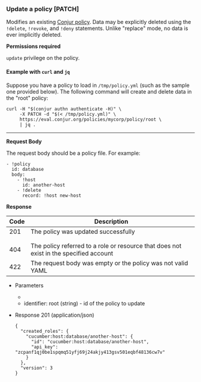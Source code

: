 ### Update a policy [PATCH]

Modifies an existing [Conjur policy](/reference/policy.html).
Data may be explicitly deleted using the `!delete`, `!revoke`, and `!deny` statements. Unlike "replace" mode, no data is ever implicitly deleted.

**Permissions required**

`update` privilege on the policy.

#### Example with `curl` and `jq`

Suppose you have a policy to load in `/tmp/policy.yml` (such as the sample one provided below). The following command will create and delete data in the "root" policy:

```
curl -H "$(conjur authn authenticate -H)" \
     -X PATCH -d "$(< /tmp/policy.yml)" \
     https://eval.conjur.org/policies/mycorp/policy/root \
     | jq .
```

---

**Request Body**

The request body should be a policy file. For example:

```
- !policy
  id: database
  body:
    - !host
      id: another-host
    - !delete
      record: !host new-host
```

**Response**

| Code | Description                                                                            |
|------|----------------------------------------------------------------------------------------|
|  201 | The policy was updated successfully                                                    |
| <!-- include(partials/http_401.md) -->                                                        |
| <!-- include(partials/http_403.md) -->                                                        |
|  404 | The policy referred to a role or resource that does not exist in the specified account |
|  422 | The request body was empty or the policy was not valid YAML                            |

+ Parameters
  + <!-- include(partials/account_param.md) -->
  + identifier: root (string) - id of the policy to update

+ Response 201 (application/json)

    ```
    {
      "created_roles": {
        "cucumber:host:database/another-host": {
          "id": "cucumber:host:database/another-host",
          "api_key": "zcpanf1qj0be1spqmq51yfj69j24akjy413gsv501eqbf48136cw7v"
        }
      },
      "version": 3
    }
    ```
